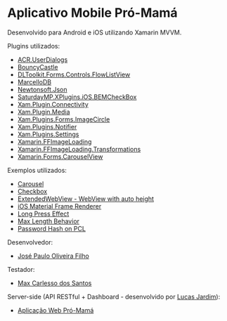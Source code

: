 # Aplicativo Mobile Pró-Mamá 

Desenvolvido para Android e iOS utilizando Xamarin MVVM.


Plugins utilizados:
- [ACR.UserDialogs](https://www.nuget.org/packages/Acr.UserDialogs/)
- [BouncyCastle](https://www.nuget.org/packages/BouncyCastle/)
- [DLToolkit.Forms.Controls.FlowListView](https://www.nuget.org/packages/DLToolkit.Forms.Controls.FlowListView)
- [MarcelloDB](https://www.nuget.org/packages/MarcelloDB/)
- [Newtonsoft.Json](https://www.nuget.org/packages/Newtonsoft.Json/)
- [SaturdayMP.XPlugins.iOS.BEMCheckBox](https://www.nuget.org/packages/SaturdayMP.XPlugins.iOS.BEMCheckBox/)
- [Xam.Plugin.Connectivity](http://www.nuget.org/packages/Xam.Plugin.Connectivity)
- [Xam.Plugin.Media](http://www.nuget.org/packages/Xam.Plugin.Media)
- [Xam.Plugins.Forms.ImageCircle](https://www.nuget.org/packages/Xam.Plugins.Forms.ImageCircle)
- [Xam.Plugins.Notifier](https://www.nuget.org/packages/Xam.Plugins.Notifier/)
- [Xam.Plugins.Settings](https://www.nuget.org/packages/Xam.Plugins.Settings)
- [Xamarin.FFImageLoading](https://www.nuget.org/packages/Xamarin.FFImageLoading)
- [Xamarin.FFImageLoading.Transformations](https://www.nuget.org/packages/Xamarin.FFImageLoading.Transformations)
- [Xamarin.Forms.CarouselView](https://www.nuget.org/packages/Xamarin.Forms.CarouselView/)

Exemplos utilizados:
- [Carousel](http://hot-totem.com/blog/post/carouselview-pageindicators-xamarinforms)
- [Checkbox](https://alexdunn.org/2018/04/10/xamarin-tip-build-your-own-checkbox-in-xamarin-forms/)
- [ExtendedWebView - WebView with auto height](http://lukealderton.com/blog/posts/2016/may/autocustom-height-on-xamarin-forms-webview-for-android-and-ios/)
- [iOS Material Frame Renderer](https://alexdunn.org/2017/05/01/xamarin-tips-making-your-ios-frame-shadows-more-material/)
- [Long Press Effect](https://alexdunn.org/2017/12/27/xamarin-tip-xamarin-forms-long-press-effect/)
- [Max Length Behavior](https://forums.xamarin.com/discussion/19285/max-length-on-entry)
- [Password Hash on PCL](www.thomas-weller.de/en/a-secure-password-hashing-implementation-for-pcls/)

Desenvolvedor:
- [José Paulo Oliveira Filho](https://github.com/agharium/)

Testador:
- [Max Carlesso dos Santos](https://github.com/maxcarlesso)

Server-side (API RESTful + Dashboard - desenvolvido por [Lucas Jardim](https://github.com/lucasjardi/)):
- [Aplicação Web Pró-Mamá](https://github.com/lucasjardi/promama-alpha)
